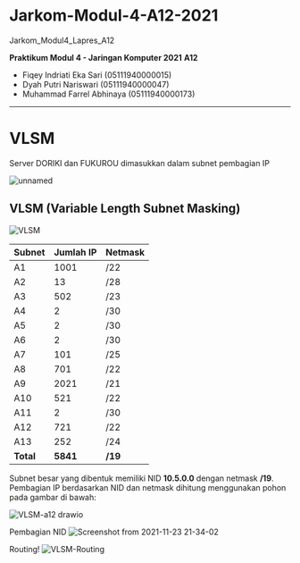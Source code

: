 # Jarkom-Modul-4-A12-2021
Jarkom_Modul4_Lapres_A12

**Praktikum Modul 4 - Jaringan Komputer 2021**
**A12**
-   Fiqey Indriati Eka Sari (05111940000015)
-   Dyah Putri Nariswari (05111940000047)
-   Muhammad Farrel Abhinaya (05111940000173)
---
# VLSM
Server DORIKI dan FUKUROU dimasukkan dalam subnet pembagian IP 

![unnamed](https://user-images.githubusercontent.com/57583780/142830307-4739f053-3695-48de-acdc-097842af9fba.png)

## VLSM (Variable Length Subnet Masking) 
![VLSM](https://user-images.githubusercontent.com/57583780/143045213-c8e3af26-a27b-4fee-a3f4-956da60e8491.png)

| Subnet | Jumlah IP | Netmask |
|--------|-----------|---------|
| A1     | 1001      | /22     |
| A2     | 13        | /28     |
| A3     | 502       | /23     |
| A4     | 2         | /30     |
| A5     | 2         | /30     |
| A6     | 2         | /30     |
| A7     | 101       | /25     |
| A8     | 701       | /22     |
| A9     | 2021      | /21     |
| A10    | 521       | /22     |
| A11    | 2         | /30     |
| A12    | 721       | /22     |
| A13    | 252       | /24     |
| **Total**  | **5841**      | **/19**     |

Subnet besar yang dibentuk memiliki NID **10.5.0.0** dengan netmask **/19**. Pembagian IP berdasarkan NID dan netmask dihitung menggunakan pohon pada gambar di bawah:

![VLSM-a12 drawio](https://user-images.githubusercontent.com/57583780/143043750-d4803ea1-926b-4d42-b3a0-8ee9a8e27ad5.png)


Pembagian NID
![Screenshot from 2021-11-23 21-34-02](https://user-images.githubusercontent.com/57583780/143043687-3005a224-b794-4876-a1c1-68b1e07625fd.png)

Routing!
![VLSM-Routing](https://user-images.githubusercontent.com/57583780/143043986-1dacdc8e-f478-42cf-b25c-5ee6e533a956.png)


